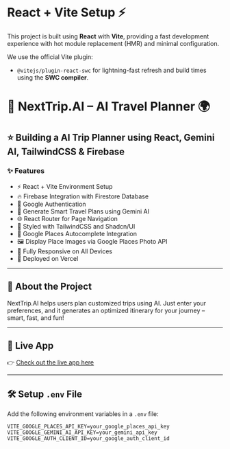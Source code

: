 # React + Vite Setup ⚡

This project is built using **React** with **Vite**, providing a fast development experience with hot module replacement (HMR) and minimal configuration.

We use the official Vite plugin:

- `@vitejs/plugin-react-swc` for lightning-fast refresh and build times using the **SWC compiler**.



  

  
# 🧳 NextTrip.AI – AI Travel Planner 🌍

## ⭐ Building a AI Trip Planner using React, Gemini AI, TailwindCSS & Firebase

### ✨ Features

- ⚡ React + Vite Environment Setup
- 🔥 Firebase Integration with Firestore Database
- 🔐 Google Authentication
- 🤖 Generate Smart Travel Plans using Gemini AI
- 🌐 React Router for Page Navigation
- 🎨 Styled with TailwindCSS and Shadcn/UI
- 📍 Google Places Autocomplete Integration
- 🖼️ Display Place Images via Google Places Photo API
- 📱 Fully Responsive on All Devices
- 🚀 Deployed on Vercel

---

## 📌 About the Project

NextTrip.AI helps users plan customized trips using AI. Just enter your preferences, and it generates an optimized itinerary for your journey – smart, fast, and fun!

---

## 🔗 Live App

👉 [Check out the live app here](https://next-trip-ai-psi.vercel.app/)

---

## 🛠️ Setup `.env` File

Add the following environment variables in a `.env` file:

```env
VITE_GOOGLE_PLACES_API_KEY=your_google_places_api_key
VITE_GOOGLE_GEMINI_AI_API_KEY=your_gemini_api_key
VITE_GOOGLE_AUTH_CLIENT_ID=your_google_auth_client_id
